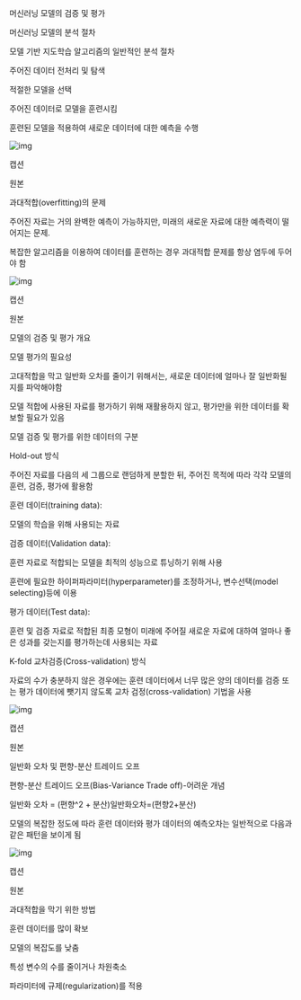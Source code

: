 머신러닝 모델의 검증 및 평가

머신러닝 모델의 분석 절차

모델 기반 지도학습 알고리즘의 일반적인 분석 절차

주어진 데이터 전처리 및 탐색

적절한 모델을 선택

주어진 데이터로 모델을 훈련시킴

훈련된 모델을 적용하여 새로운 데이터에 대한 예측을 수행

![img](notion://www.notion.so/image/https%3A%2F%2Fs3-us-west-2.amazonaws.com%2Fsecure.notion-static.com%2F13bb96d8-d4be-4e90-bb73-de80cf1cb62c%2FUntitled.png?table=block&id=2d6b16f6-27b3-45fa-a04c-24fd6ebae33e&spaceId=c7987d2e-d7c1-414f-810c-4a45d9a07b1c&width=860&userId=e00705ae-8039-435a-bf31-9148d652d269&cache=v2)



캡션

원본



과대적합(overfitting)의 문제

주어진 자료는 거의 완벽한 예측이 가능하지만,  미래의 새로운 자료에 대한 예측력이 떨어지는 문제.

복잡한 알고리즘을 이용하여 데이터를 훈련하는 경우 과대적합 문제를 항상 염두에 두어야 함

![img](notion://www.notion.so/image/https%3A%2F%2Fs3-us-west-2.amazonaws.com%2Fsecure.notion-static.com%2Ff29fb54b-beaa-4779-ad92-c1bb7655dece%2FUntitled.png?table=block&id=a3b050d6-ef9b-4526-839d-b825dea2f650&spaceId=c7987d2e-d7c1-414f-810c-4a45d9a07b1c&width=960&userId=e00705ae-8039-435a-bf31-9148d652d269&cache=v2)



캡션

원본



모델의 검증 및 평가 개요

모델 평가의 필요성

고대적합을 막고 일반화 오차를 줄이기 위해서는, 새로운 데이터에 얼마나 잘 일반화될지를 파악해야함

모델 적합에 사용된 자료를 평가하기 위해 재활용하지 않고, 평가만을 위한 데이터를 확보할 필요가 있음

모델 검증 및 평가를 위한 데이터의 구분

Hold-out 방식

주어진 자료를 다음의 세 그룹으로 랜덤하게 분할한 뒤, 주어진 목적에 따라 각각 모델의 훈련, 검증, 평가에 활용함

훈련 데이터(training data): 

모델의 학습을 위해 사용되는 자료

검증 데이터(Validation data): 

훈련 자료로 적합되는 모델을 최적의 성능으로 튜닝하기 위해 사용

훈련에 필요한 하이퍼파라미터(hyperparameter)를 조정하거나, 변수선택(model selecting)등에 이용

평가 데이터(Test data):

훈련 및 검증 자료로 적합된 최종 모형이 미래에 주어질 새로운 자료에 대하여  얼마나 좋은 성과를 갖는지를 평가하는데 사용되는 자료

K-fold 교차검증(Cross-validation) 방식

자료의 수가 충분하지 않은 경우에는 훈련 데이터에서 너무 많은 양의 데이터를 검증 또는 평가 데이터에 뺏기지 않도록 교차 검정(cross-validation) 기법을 사용

![img](notion://www.notion.so/image/https%3A%2F%2Fs3-us-west-2.amazonaws.com%2Fsecure.notion-static.com%2F9a5357c3-5985-47c6-94ef-0cea50ebb3ea%2FUntitled.png?table=block&id=d376323e-87d4-4ded-8f35-489884eb9ba2&spaceId=c7987d2e-d7c1-414f-810c-4a45d9a07b1c&width=960&userId=e00705ae-8039-435a-bf31-9148d652d269&cache=v2)



캡션

원본



일반화 오차 및 편향-분산 트레이드 오프

편향-분산 트레이드 오프(Bias-Variance Trade off)-어려운 개념

일반화 오차 = (편향^2 + 분산)일반화오차=(편향2+분산)﻿

모델의 복잡한 정도에 따라 훈련 데이터와 평가 데이터의 예측오차는 일반적으로 다음과 같은 패턴을 보이게 됨

![img](notion://www.notion.so/image/https%3A%2F%2Fs3-us-west-2.amazonaws.com%2Fsecure.notion-static.com%2F8bc4dea0-9b05-4109-84ee-a2298b9de7a9%2FUntitled.png?table=block&id=9bb3ecef-e031-4210-91c9-ea7fbe662a94&spaceId=c7987d2e-d7c1-414f-810c-4a45d9a07b1c&width=860&userId=e00705ae-8039-435a-bf31-9148d652d269&cache=v2)



캡션

원본



과대적합을 막기 위한 방법

훈련 데이터를 많이 확보

모델의 복잡도를 낮춤

특성 변수의 수를 줄이거나 차원축소

파라미터에 규제(regularization)를 적용